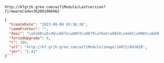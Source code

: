`http://kfgrih.gree.com/wifiModule/Lastversion?firmwareCode=362001066962`

```json
{
  "CreateDate": "2023-08-08 03:36:26",
  "commProtVer": "",
  "desc": "\u5168\u5c4b\u667a\u80fd\u9879\u76ee\u8054\u4e91\u9001\u6d4b\u6700\u65b0\u7248\u672c\uff0c\u8d1f\u8d23\u4eba\uff1a\u4ee3\u660e\u822a",
  "forcedUpgrade": 0,
  "r": 200,
  "url": "http://kf.grih.gree.com/wifiModule/image/14072/841028",
  "ver": "1.41"
}```